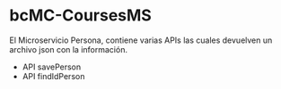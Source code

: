 # bcMC-CoursesMS

El Microservicio Persona, contiene varias APIs las cuales devuelven un archivo json con la información.

- API savePerson
- API findIdPerson
